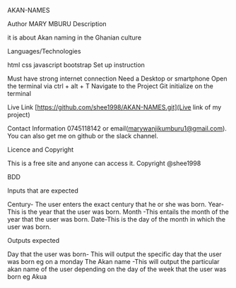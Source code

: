AKAN-NAMES

Author MARY MBURU
Description

it is about Akan naming in the Ghanian culture

Languages/Technologies

html
css
javascript
bootstrap
Set up instruction

Must have strong internet connection
Need a Desktop or smartphone
Open the terminal via ctrl + alt + T
Navigate to the Project
Git initialize on the terminal

Live Link
[https://github.com/shee1998/AKAN-NAMES.git](Live link of my project)

Contact Information
0745118142 or email(marywanjikumburu1@gmail.com). You can also get me on github or the slack channel.

Licence and Copyright

This is a free site and anyone can access it. Copyright @shee1998

BDD

Inputs that are expected

Century- The user enters the exact century that he or she was born.
Year-	This is the year that the user was born.
Month	-This entails the month of the year that the user was born.
Date-This is the day of the month in which the user was born.

Outputs	expected

Day that the user was born-	This will output the specific day that the user was born eg on a monday
The Akan name	-This will output the particular akan name of the user depending on the day of the week that the user was born eg Akua
